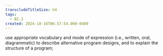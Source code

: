 ```yaml
---
transcludeTitleSize: h4
tags:
  - B2.2
created: 2024-10-16T06:57:54.000-0400
---
```

use appropriate vocabulary and mode of expression (i.e., written, oral, diagrammatic) to describe alternative program designs, and to explain the structure of a program;